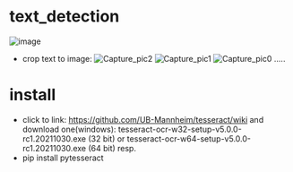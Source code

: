 # text_detection
![image](https://user-images.githubusercontent.com/85020251/142241626-fcef1f03-368b-4c8b-a65c-df0d5b0c66d3.png)
- crop text to image:
![Capture_pic2](https://user-images.githubusercontent.com/85020251/142241895-562c67ab-2e86-4dfe-b094-8911c8835b0c.png)
![Capture_pic1](https://user-images.githubusercontent.com/85020251/142241946-f8b26c51-8e64-496b-a9db-cb4b5d05d411.png)
![Capture_pic0](https://user-images.githubusercontent.com/85020251/142241926-80ed97e3-89f6-45c9-a469-3a3f34e941a7.png)
.....

# install 
- click to link: https://github.com/UB-Mannheim/tesseract/wiki and download one(windows):
tesseract-ocr-w32-setup-v5.0.0-rc1.20211030.exe (32 bit) or
tesseract-ocr-w64-setup-v5.0.0-rc1.20211030.exe (64 bit) resp.
- pip install pytesseract
